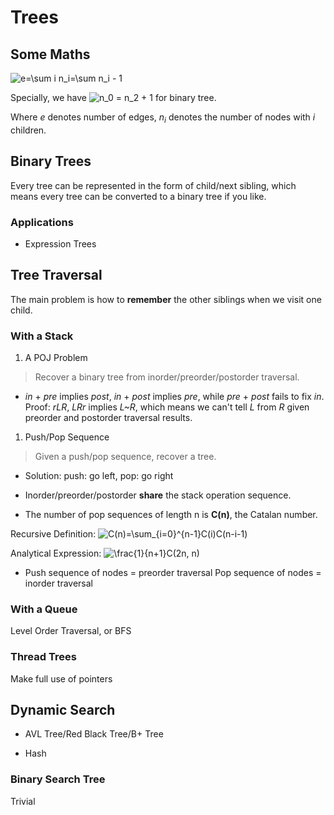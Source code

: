 # Trees

## Some Maths

<img src="https://latex.codecogs.com/svg.latex?e=\sum&space;i&space;n_i=\sum&space;n_i&space;-&space;1" title="e=\sum i n_i=\sum n_i - 1" />

Specially, we have <img src="https://latex.codecogs.com/svg.latex?n_0&space;=&space;n_2&space;&plus;&space;1" title="n_0 = n_2 + 1" /> for binary tree.

Where *e* denotes number of edges, *n<sub>i</sub>* denotes the number of nodes with *i* children.

## Binary Trees

Every tree can be represented in the form of child/next sibling, which means every tree can be converted to a binary tree if you like.

### Applications

* Expression Trees

## Tree Traversal

The main problem is how to **remember** the other siblings when we visit one child.

### With a Stack

1. A POJ Problem

> Recover a binary tree from inorder/preorder/postorder traversal.

* *in* + *pre* implies *post*, *in* + *post* implies *pre*, while *pre* + *post* fails to fix *in*. Proof: *rLR*, *LRr* implies *L~R*, which means we can't tell *L* from *R* given preorder and postorder traversal results.

1. Push/Pop Sequence

> Given a push/pop sequence, recover a tree.

* Solution: push: go left, pop: go right

* Inorder/preorder/postorder **share** the stack operation sequence.

* The number of pop sequences of length n is **C(n)**, the Catalan number.

Recursive Definition: <img src="https://latex.codecogs.com/svg.latex?C(n)=\sum_{i=0}^{n-1}C(i)C(n-i-1)" title="C(n)=\sum_{i=0}^{n-1}C(i)C(n-i-1)" />

Analytical Expression: <img src="https://latex.codecogs.com/svg.latex?C(n)=\frac{1}{n&plus;1}C(2n,&space;n)" title="\frac{1}{n+1}C(2n, n)" />

* Push sequence of nodes = preorder traversal
  Pop sequence of nodes = inorder traversal

### With a Queue

Level Order Traversal, or BFS

### Thread Trees

Make full use of pointers

## Dynamic Search

* AVL Tree/Red Black Tree/B+ Tree

* Hash

### Binary Search Tree

Trivial